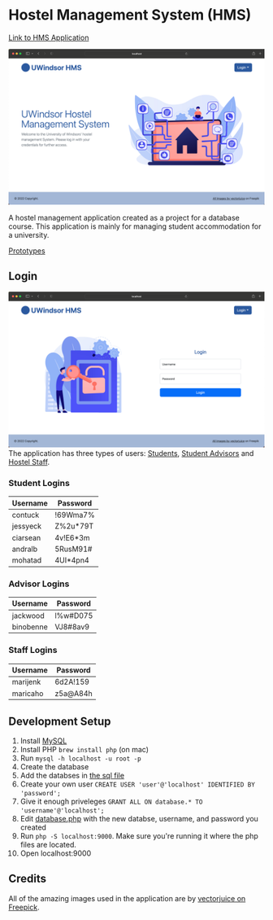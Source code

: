 # Hostel Management System (HMS)

[Link to HMS Application](http://moham12y.myweb.cs.uwindsor.ca/hms/)

![Homepage Image](images/homepage_screenshot.png)

A hostel management application created as a project for a database course.  This application is mainly for managing student accommodation for a university.

[Prototypes](prototypes/README.md)

## Login

![Login Image](images/login_screenshot.png)
The application has three types of users: [Students](#student-logins), [Student Advisors](#advisor-logins) and [Hostel Staff](#staff-logins).
### Student Logins
| Username 	| Password 	|
|----------	|----------	|
| contuck  	| !69Wma7% 	|
| jessyeck 	| Z%2u*79T 	|
| ciarsean 	| 4v!E6*3m 	|
| andralb  	| 5RusM91# 	|
| mohatad  	| 4UI*4pn4 	|

### Advisor Logins
| Username 	| Password 	|
|----------	|----------	|
| jackwood  | l%w#D075	|
| binobenne | VJ8#8av9 	|

### Staff Logins

| Username 	| Password 	|
|----------	|----------	|
| marijenk  | 6d2A!159 	|
| maricaho 	| z5a@A84h 	|


## Development Setup

1. Install [MySQL](https://dev.mysql.com/downloads/installer/)
2. Install PHP `brew install php` (on mac)
3. Run `mysql -h localhost -u root -p`
4. Create the database
5. Add the databses in [the sql file](phase3_create.sql)
6. Create your own user `CREATE USER 'user'@'localhost' IDENTIFIED BY 'password';`
7. Give it enough priveleges `GRANT ALL ON database.* TO 'username'@'localhost';`
8. Edit [database.php](database.php) with the new databse, username, and password you created
9. Run `php -S localhost:9000`. Make sure you're running it where the php files are located.
10. Open localhost:9000

## Credits
All of the amazing images used in the application are by [vectorjuice on Freepick](https://www.freepik.com/author/vectorjuice).

